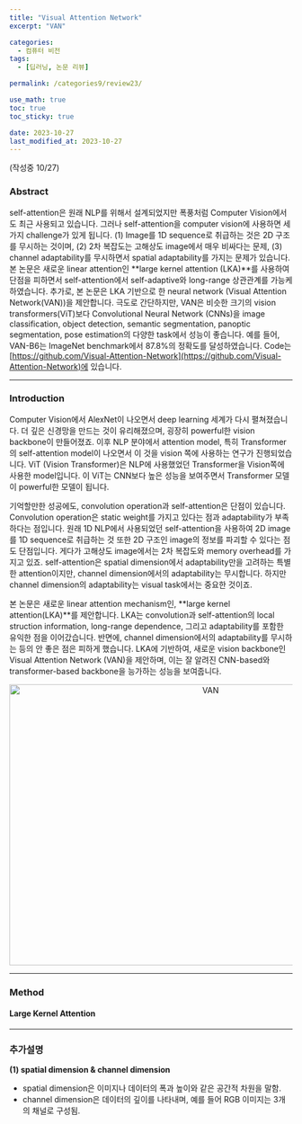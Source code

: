 ```yaml
---
title: "Visual Attention Network"
excerpt: "VAN"

categories:
  - 컴퓨터 비전
tags:
  - [딥러닝, 논문 리뷰]

permalink: /categories9/review23/

use_math: true
toc: true
toc_sticky: true

date: 2023-10-27
last_modified_at: 2023-10-27
---
```


(작성중 10/27)

### Abstract

self-attention은 원래 NLP를 위해서 설계되었지만 폭풍처럼 Computer Vision에서도 최근 사용되고 있습니다. 그러나 self-attention을 computer vision에 사용하면 세 가지 challenge가 있게 됩니다. (1) Image를 1D sequence로 취급하는 것은 2D 구조를 무시하는 것이며, (2) 2차 복잡도는 고해상도 image에서 매우 비싸다는 문제, (3) channel adaptability를 무시하면서 spatial adaptability를 가지는 문제가 있습니다. 본 논문은 새로운 linear attention인 **large kernel attention (LKA)**를 사용하여 단점을 피하면서 self-attention에서 self-adaptive와 long-range 상관관계를 가능케 하였습니다. 추가로, 본 논문은 LKA 기반으로 한 neural network (Visual Attention Network(VAN))을 제안합니다. 극도로 간단하지만, VAN은 비슷한 크기의 vision transformers(ViT)보다 Convolutional Neural Network (CNNs)을 image classification, object detection, semantic segmentation, panoptic segmentation, pose estimation의 다양한 task에서 성능이 좋습니다. 예를 들어, VAN-B6는 ImageNet benchmark에서 87.8%의 정확도를 달성하였습니다. Code는 [https://github.com/Visual-Attention-Network](https://github.com/Visual-Attention-Network)에 있습니다. 

---

### Introduction 

Computer Vision에서 AlexNet이 나오면서 deep learning 세계가 다시 펼쳐졌습니다. 더 깊은 신경망을 만드는 것이 유리해졌으며, 굉장히 powerful한 vision backbone이 만들어졌죠. 이후 NLP 분야에서 attention model, 특히 Transformer의 self-attention model이 나오면서 이 것을 vision 쪽에 사용하는 연구가 진행되었습니다. ViT (Vision Transformer)은 NLP에 사용했었던 Transformer을 Vision쪽에 사용한 model입니다. 이 ViT는 CNN보다 높은 성능을 보여주면서 Transformer 모델이 powerful한 모델이 됩니다. 

기억할만한 성공에도, convolution operation과 self-attention은 단점이 있습니다. Convolution operation은 static weight를 가지고 있다는 점과 adaptability가 부족하다는 점입니다. 원래 1D NLP에서 사용되었던 self-attention을 사용하여 2D image를 1D sequence로 취급하는 것 또한 2D 구조인 image의 정보를 파괴할 수 있다는 점도 단점입니다. 게다가 고해상도 image에서는 2차 복잡도와 memory overhead를 가지고 있죠. self-attention은 spatial dimension에서 adaptability만을 고려하는 특별한 attention이지만, channel dimension에서의 adaptability는 무시합니다. 하지만 channel dimension의 adaptability는 visual task에서는 중요한 것이죠. 

본 논문은 새로운 linear attention mechanism인, **large kernel attention(LKA)**를 제안합니다. LKA는 convolution과 self-attention의 local struction information, long-range dependence, 그리고 adaptability를 포함한 유익한 점을 이어갔습니다. 반면에, channel dimension에서의 adaptability를 무시하는 등의 안 좋은 점은 피하게 했습니다. LKA에 기반하여, 새로운 vision backbone인 Visual Attention Network (VAN)을 제안하며, 이는 잘 알려진 CNN-based와 transformer-based backbone을 능가하는 성능을 보여줍니다. 

<p align="center"><img src="../../assets/images/102701.png" width="700px" height="500px" title="VAN" alt="VAN" ><img></p>

---
 
### Method

#### Large Kernel Attention



---


### 추가설명

**(1) spatial dimension & channel dimension**

- spatial dimension은 이미지나 데이터의 폭과 높이와 같은 공간적 차원을 말함. 
- channel dimension은 데이터의 깊이를 나타내며, 예를 들어 RGB 이미지는 3개의 채널로 구성됨. 

